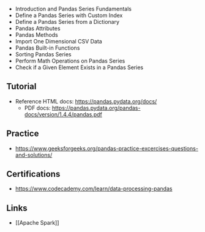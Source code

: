 - Introduction and Pandas Series Fundamentals
- Define a Pandas Series with Custom Index
- Define a Pandas Series from a Dictionary 
- Pandas Attributes
- Pandas Methods
- Import One Dimensional CSV Data 
- Pandas Built-in Functions
- Sorting Pandas Series
- Perform Math Operations on Pandas Series
- Check if a Given Element Exists in a Pandas Series

## Tutorial
- Reference HTML docs: https://pandas.pydata.org/docs/
	- PDF docs: https://pandas.pydata.org/pandas-docs/version/1.4.4/pandas.pdf

## Practice
- https://www.geeksforgeeks.org/pandas-practice-excercises-questions-and-solutions/
## Certifications
- https://www.codecademy.com/learn/data-processing-pandas
## Links
- [[Apache Spark]]

